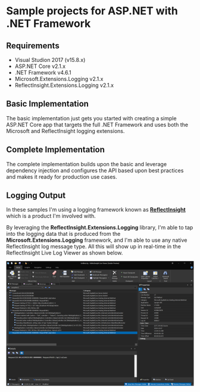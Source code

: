 # Sample projects for ASP.NET with .NET Framework

## Requirements
- Visual Studion 2017 (v15.8.x)
- ASP.NET Core v2.1.x
- .NET Framework v4.6.1
- Microsoft.Extensions.Logging v2.1.x
- ReflectInsight.Extensions.Logging v2.1.x

## Basic Implementation

The basic implementation just gets you started with creating a simple ASP.NET Core app that targets the full .NET Framework and uses both the Microsoft and ReflectInsight logging extensions.

## Complete Implementation

The complete implementation builds upon the basic and leverage dependency injection and configures the API based upon best practices and makes it ready for production use cases.

## Logging Output

In these samples I'm using a logging framework known as [**ReflectInsight**](http://reflectinsight.com) which is a product I'm involved with. 

By leveraging the **ReflectInsight.Extensions.Logging** library, I'm able to tap into the logging data that is produced from the **Microsoft.Extensions.Logging** framework, and I'm able to use any native ReflectInsight log message type. All this will show up in real-time in the ReflectInsight Live Log Viewer as shown below.

![](https://github.com/calloncampbell/AspNetCore-FullFramework/raw/master/screenshots/ReflectInsight-Viewer.png)
